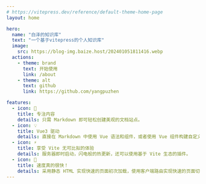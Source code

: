 ```yaml
---
# https://vitepress.dev/reference/default-theme-home-page
layout: home

hero:
  name: "白泽的知识库"
  text: "一个基于vitepress的个人知识库"
  image:
    src: https://blog-img.baize.host/202401051811416.webp
  actions:
    - theme: brand
      text: 开始使用
      link: /about
    - theme: alt
      text: github
      link: https://github.com/yangpuzhen

features:
  - icon: 🎨
    title: 专注内容
    details: 只需 Markdown 即可轻松创建美观的文档站点。
  - icon: 💡
    title: Vue3 驱动
    details: 直接在 Markdown 中使用 Vue 语法和组件，或者使用 Vue 组件构建自定义主题。
  - icon: ⚡️
    title: 享受 Vite 无可比拟的体验
    details: 服务器即时启动，闪电般的热更新，还可以使用基于 Vite 生态的插件。
  - icon: 🚀
    title: 速度真的很快！
    details: 采用静态 HTML 实现快速的页面初次加载，使用客户端路由实现快速的页面切换导航。
---
```

